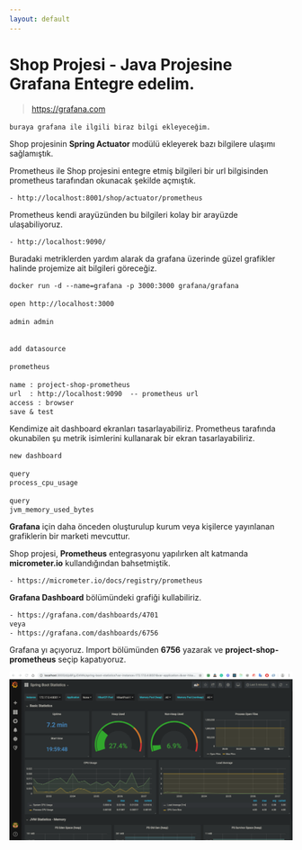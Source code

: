 ```yaml
---
layout: default
---
```

# Shop Projesi - Java Projesine Grafana Entegre edelim.

> https://grafana.com

``
	buraya grafana ile ilgili biraz bilgi ekleyeceğim.
``

Shop projesinin **Spring Actuator** modülü ekleyerek bazı bilgilere ulaşımı sağlamıştık.

Prometheus ile Shop projesini entegre etmiş bilgileri bir url bilgisinden prometheus tarafından okunacak şekilde açmıştık.

```
- http://localhost:8001/shop/actuator/prometheus
```

Prometheus kendi arayüzünden bu bilgileri kolay bir arayüzde ulaşabiliyoruz.
```
- http://localhost:9090/
```

Buradaki metriklerden yardım alarak da grafana üzerinde güzel grafikler halinde projemize ait bilgileri göreceğiz.

```
docker run -d --name=grafana -p 3000:3000 grafana/grafana

open http://localhost:3000

admin admin


add datasource 

prometheus

name : project-shop-prometheus
url  : http://localhost:9090  -- prometheus url
access : browser
save & test

```

Kendimize ait dashboard ekranları tasarlayabiliriz. Prometheus tarafında okunabilen şu metrik isimlerini
kullanarak bir ekran tasarlayabiliriz.

```
new dashboard

query
process_cpu_usage

query
jvm_memory_used_bytes
```

**Grafana** için daha önceden oluşturulup kurum veya kişilerce yayınlanan grafiklerin bir marketi mevcuttur.

Shop projesi, **Prometheus** entegrasyonu yapılırken alt katmanda **micrometer.io** kullandığından bahsetmiştik.

```
- https://micrometer.io/docs/registry/prometheus
```

**Grafana Dashboard** bölümündeki grafiği kullabiliriz.

```
- https://grafana.com/dashboards/4701
veya
- https://grafana.com/dashboards/6756
```

Grafana yı açıyoruz. Import bölümünden **6756** yazarak ve **project-shop-prometheus** seçip kapatıyoruz.

![Grafana](/images/project-shop-grafana.png)


